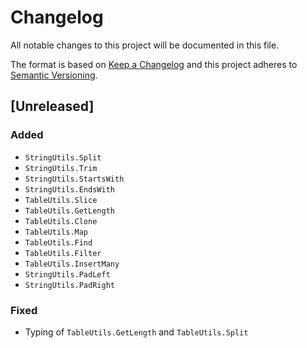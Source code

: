 # Changelog

All notable changes to this project will be documented in this file.

The format is based on [Keep a Changelog](http://keepachangelog.com/en/1.0.0/)
and this project adheres to [Semantic Versioning](http://semver.org/spec/v2.0.0.html).

## [Unreleased]

### Added

* `StringUtils.Split`
* `StringUtils.Trim`
* `StringUtils.StartsWith`
* `StringUtils.EndsWith`
* `TableUtils.Slice`
* `TableUtils.GetLength`
* `TableUtils.Clone`
* `TableUtils.Map`
* `TableUtils.Find`
* `TableUtils.Filter`
* `TableUtils.InsertMany`
* `StringUtils.PadLeft`
* `StringUtils.PadRight`

### Fixed

* Typing of `TableUtils.GetLength` and `TableUtils.Split`
